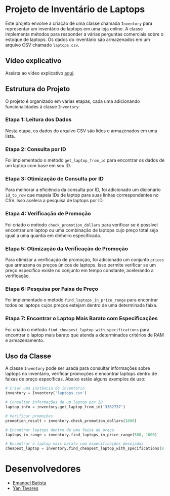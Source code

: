 # Projeto de Inventário de Laptops

Este projeto envolve a criação de uma classe chamada `Inventory` para representar um inventário de laptops em uma loja online. A classe implementa métodos para responder a várias perguntas comerciais sobre o estoque de laptops. Os dados do inventário são armazenados em um arquivo CSV chamado `laptops.csv`.

## Vídeo explicativo

Assista ao vídeo explicativo [aqui](https://www.loom.com/share/cde99f21e8d04f1c8d04f3ace932095a?sid=183ea0e4-e5c6-43a5-8577-47e26a7d131c).

## Estrutura do Projeto

O projeto é organizado em várias etapas, cada uma adicionando funcionalidades à classe `Inventory`:

### Etapa 1: Leitura dos Dados

Nesta etapa, os dados do arquivo CSV são lidos e armazenados em uma lista.

### Etapa 2: Consulta por ID

Foi implementado o método `get_laptop_from_id` para encontrar os dados de um laptop com base em seu ID.

### Etapa 3: Otimização de Consulta por ID

Para melhorar a eficiência da consulta por ID, foi adicionado um dicionário `id_to_row` que mapeia IDs de laptop para suas linhas correspondentes no CSV. Isso acelera a pesquisa de laptops por ID.

### Etapa 4: Verificação de Promoção

Foi criado o método `check_promotion_dollars` para verificar se é possível encontrar um laptop ou uma combinação de laptops cujo preço total seja igual a uma quantia em dinheiro especificada.

### Etapa 5: Otimização da Verificação de Promoção

Para otimizar a verificação de promoção, foi adicionado um conjunto `prices` que armazena os preços únicos de laptops. Isso permite verificar se um preço específico existe no conjunto em tempo constante, acelerando a verificação.

### Etapa 6: Pesquisa por Faixa de Preço

Foi implementado o método `find_laptops_in_price_range` para encontrar todos os laptops cujos preços estejam dentro de uma determinada faixa.

### Etapa 7: Encontrar o Laptop Mais Barato com Especificações

Foi criado o método `find_cheapest_laptop_with_specifications` para encontrar o laptop mais barato que atenda a determinados critérios de RAM e armazenamento.

## Uso da Classe

A classe `Inventory` pode ser usada para consultar informações sobre laptops no inventário, verificar promoções e encontrar laptops dentro de faixas de preço específicas. Abaixo estão alguns exemplos de uso:

```python
# Criar uma instância do inventário
inventory = Inventory('laptops.csv')

# Consultar informações de um laptop por ID
laptop_info = inventory.get_laptop_from_id('3362737')

# Verificar promoções
promotion_result = inventory.check_promotion_dollars(1000)

# Encontrar laptops dentro de uma faixa de preço
laptops_in_range = inventory.find_laptops_in_price_range(500, 1000)

# Encontrar o laptop mais barato com especificações desejadas
cheapest_laptop = inventory.find_cheapest_laptop_with_specifications(8, 256)
```
# Desenvolvedores

 - [Emanoel Batista](https://github.com/EmanoelBatista)
 - [Yan Tavares](https://github.com/yantvrs)
